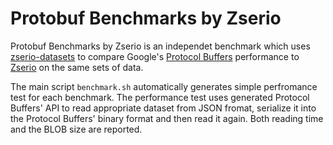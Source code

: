 # Protobuf Benchmarks by Zserio

Protobuf Benchmarks by Zserio is an independet benchmark which uses
[zserio-datasets](https://github.com/ndsev/zserio-datasets) to compare Google's
[Protocol Buffers](https://github.com/protocolbuffers/protobuf) performance to [Zserio](http://zserio.org/)
on the same sets of data.

The main script `benchmark.sh` automatically generates simple perfromance test for each benchmark.
The performance test uses generated Protocol Buffers' API to read appropriate dataset from JSON fromat,
serialize it into the Protocol Buffers' binary format and then read it again. Both reading time and the BLOB
size are reported.

